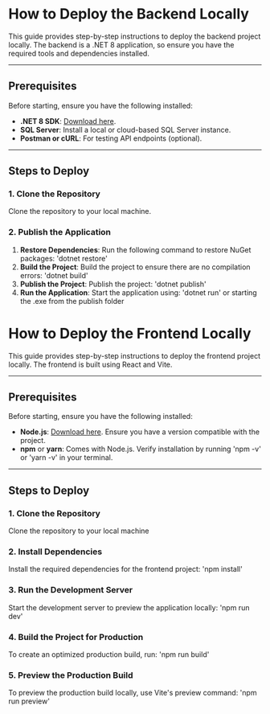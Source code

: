 # How to Deploy the Backend Locally

This guide provides step-by-step instructions to deploy the backend project locally. The backend is a .NET 8 application, so ensure you have the required tools and dependencies installed.

---

## Prerequisites

Before starting, ensure you have the following installed:
- **.NET 8 SDK**: [Download here](https://dotnet.microsoft.com/).
- **SQL Server**: Install a local or cloud-based SQL Server instance.
- **Postman or cURL**: For testing API endpoints (optional).

---

## Steps to Deploy

### 1. Clone the Repository
Clone the repository to your local machine.

### 2. Publish the Application
1. **Restore Dependencies**:
   Run the following command to restore NuGet packages: 'dotnet restore'
2. **Build the Project**:
   Build the project to ensure there are no compilation errors: 'dotnet build'
4. **Publish the Project**:
   Publish the project: 'dotnet publish'
3. **Run the Application**:
   Start the application using: 'dotnet run' or starting the .exe from the publish folder



# How to Deploy the Frontend Locally

This guide provides step-by-step instructions to deploy the frontend project locally. The frontend is built using React and Vite.

---

## Prerequisites

Before starting, ensure you have the following installed:
- **Node.js**: [Download here](https://nodejs.org/). Ensure you have a version compatible with the project.
- **npm** or **yarn**: Comes with Node.js. Verify installation by running 'npm -v' or 'yarn -v' in your terminal.

---


## Steps to Deploy

### 1. Clone the Repository
Clone the repository to your local machine

### 2. Install Dependencies
Install the required dependencies for the frontend project: 'npm install'

### 3. Run the Development Server
Start the development server to preview the application locally: 'npm run dev'

### 4. Build the Project for Production
To create an optimized production build, run: 'npm run build'

### 5. Preview the Production Build
To preview the production build locally, use Vite's preview command: 'npm run preview'
